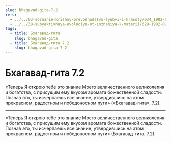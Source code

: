 ```yaml
---
slug: bhagavad-gita-7-2
refs:
  - ../../03-soznanie-krishny-prevoshodstvo-lyubvi-i-krasoty/034_1982-05-15-a-b1_sridharmj_znamja_bozhestvennoj_ljubvi.md
  - ../../38-subyektivnaya-evoluciya-ot-soznaniya-k-materii/629-1982-02-18-a3-gyana-i-vigyana.md
tags:
  - title: Бхагавад-гита
    slug: bhagavad-gita
  - title: Бхагавад-гита 7.2
    slug: bhagavad-gita-7-2
---
```


# Бхагавад-гита 7.2

«Теперь Я открою тебе это знание Моего величественного великолепия и богатства, с присущим ему вкусом аромата божественной сладости. Познав это, ты исчерпаешь все знание, утвердившись на этом прекрасном, радостном и победоносном пути» («Бхагавад-гита», 7.2).

---

«Теперь Я открою тебе это знание Моего величественного великолепия и богатства, с присущим ему вкусом аромата божественной сладости. Познав это, ты исчерпаешь все знание, утвердившись на этом прекрасном, радостном и победоносном пути» (Бхагавад-гита, 7.2).
